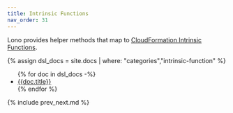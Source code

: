 ```yaml
---
title: Intrinsic Functions
nav_order: 31
---
```


Lono provides helper methods that map to [CloudFormation Intrinsic Functions](https://docs.aws.amazon.com/AWSCloudFormation/latest/UserGuide/intrinsic-function-reference.html).

{% assign dsl_docs = site.docs | where: "categories","intrinsic-function" %}

<ul>
{% for doc in dsl_docs -%}
  <li><a href='{{doc.url}}'>{{doc.title}}</a></li>
{% endfor %}
</ul>

{% include prev_next.md %}